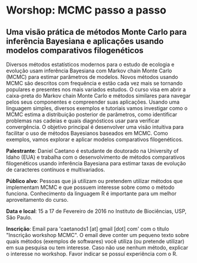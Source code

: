 # Worshop: MCMC passo a passo
## Uma visão prática de métodos Monte Carlo para inferência Bayesiana e aplicações usando modelos comparativos filogenéticos

Diversos métodos estatísticos modernos para o estudo de ecologia e evolução usam inferência Bayesiana com Markov chain Monte Carlo (MCMC) para estimar parâmetros de modelos. Novos métodos usando MCMC são descritos com frequência e estão cada vez mais se tornando populares e presentes nos mais variados estudos. O curso visa em abrir a caixa-preta do Markov chain Monte Carlo e métodos similares para navegar pelos seus componentes e compreender suas aplicações. Usando uma linguagem simples, diversos exemplos e tutoriais vamos investigar como o MCMC estima a distribuição posterior de parâmetros, como identificar problemas nas cadeias e quais diagnósticos usar para verificar convergência. O objetivo principal é desenvolver uma visão intuítiva para facilitar o uso de métodos Bayesianos baseados em MCMC. Como exemplos, vamos explorar e aplicar modelos comparativos filogenéticos.

**Palestrante**: Daniel Caetano é estudante de doutorado na University of Idaho (EUA) e trabalha com o desenvolvimento de métodos comparativos filogenéticos usando inferência Bayesiana para estimar taxas de evolução de caracteres contínuos e multivariados.

**Público alvo**: Pessoas que já utilizam ou pretendem utilizar métodos que implementam MCMC e que possuem interesse sobre como o método funciona. Conhecimento da linguagem R é importante para um melhor aproveitamento do curso.

**Data e local**: 15 a 17 de Fevereiro de 2016 no Instituto de Biociências, USP, São Paulo.

**Inscrição**: Email para 'caetanods1 [at] gmail [dot] com' com o título "Inscrição workshop MCMC". O email deve conter um pequeno texto sobre quais métodos (exemplos de softwares) você utiliza (ou pretende utilizar) em sua pesquisa ou tem interesse. Caso não use nenhum método, explicar o interesse no workshop. Favor indicar se possuí experiência com o R.
